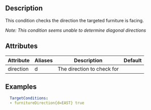 ## Description
This condition checks the direction the targeted furniture is facing.

*Note: This condition seems unable to determine diagonal directions*

## Attributes
| Attribute | Aliases   | Description                                                          | Default |
|-----------|-----------|----------------------------------------------------------------------|---------|
| direction | d   | The direction to check for |  |

## Examples
```yaml
  TargetConditions:
  - furnitureDirection{d=EAST} true
```